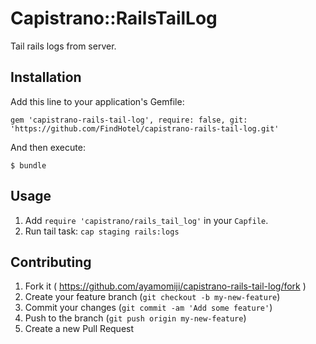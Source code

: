 # Capistrano::RailsTailLog

Tail rails logs from server.

## Installation

Add this line to your application's Gemfile:

    gem 'capistrano-rails-tail-log', require: false, git: 'https://github.com/FindHotel/capistrano-rails-tail-log.git'

And then execute:

    $ bundle

## Usage

1. Add `require 'capistrano/rails_tail_log'` in your `Capfile`.
2. Run tail task: `cap staging rails:logs`

## Contributing

1. Fork it ( https://github.com/ayamomiji/capistrano-rails-tail-log/fork )
2. Create your feature branch (`git checkout -b my-new-feature`)
3. Commit your changes (`git commit -am 'Add some feature'`)
4. Push to the branch (`git push origin my-new-feature`)
5. Create a new Pull Request
